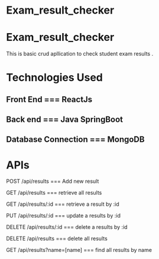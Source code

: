 # Exam_result_checker
# Exam_result_checker


 This is basic crud apllication to check student exam results .
 
 # Technologies Used
 
 ## Front End === ReactJs
 ## Back end === Java SpringBoot
 ## Database Connection === MongoDB



# APIs

POST	/api/results  ===	 Add new result

GET	/api/results  ===	 retrieve all results

GET	/api/results/:id  ===	 retrieve a result by :id

PUT	/api/results/:id  ===	 update a results by :id

DELETE	/api/results/:id  ===	 delete a results by :id

DELETE	/api/results  ===	 delete all results

GET	/api/results?name=[name]  ===	 find all results by name
